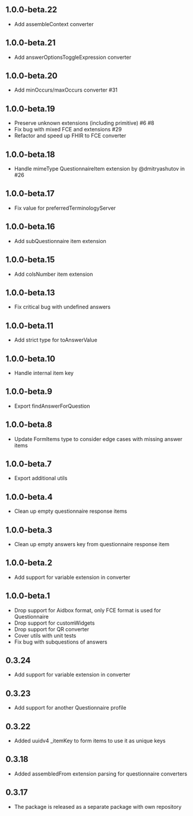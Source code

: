 ## 1.0.0-beta.22

- Add assembleContext converter

## 1.0.0-beta.21

- Add answerOptionsToggleExpression converter

## 1.0.0-beta.20

- Add minOccurs/maxOccurs converter #31

## 1.0.0-beta.19

- Preserve unknown extensions (including primitive) #6 #8
- Fix bug with mixed FCE and extensions #29
- Refactor and speed up FHIR to FCE converter

## 1.0.0-beta.18

- Handle mimeType QuestionnaireItem extension by @dmitryashutov in #26

## 1.0.0-beta.17

- Fix value for preferredTerminologyServer

## 1.0.0-beta.16

- Add subQuestionnaire item extension

## 1.0.0-beta.15

- Add colsNumber item extension

## 1.0.0-beta.13

- Fix critical bug with undefined answers

## 1.0.0-beta.11

- Add strict type for toAnswerValue

## 1.0.0-beta.10

- Handle internal item key

## 1.0.0-beta.9

- Export findAnswerForQuestion

## 1.0.0-beta.8

- Update FormItems type to consider edge cases with missing answer items

## 1.0.0-beta.7

- Export additional utils

## 1.0.0-beta.4

- Clean up empty questionnaire response items

## 1.0.0-beta.3

- Clean up empty answers key from questionnaire response item

## 1.0.0-beta.2

- Add support for variable extension in converter

## 1.0.0-beta.1

- Drop support for Aidbox format, only FCE format is used for Questionnaire
- Drop support for customWidgets
- Drop support for QR converter
- Cover utils with unit tests
- Fix bug with subquestions of answers

## 0.3.24

- Add support for variable extension in converter

## 0.3.23

- Add support for another Questionnaire profile

## 0.3.22

- Added uuidv4 \_itemKey to form items to use it as unique keys

## 0.3.18

- Added assembledFrom extension parsing for questionnaire converters

## 0.3.17

- The package is released as a separate package with own repository
